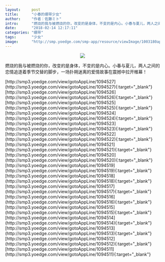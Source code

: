 ```yaml
---
layout:     post
title:      "小春的绷带少女"
author:     "作者：佐藤ミト"
intro:      "燃烧的我与被燃烧的你，改变的是身体，不变的是内心。小春与夏儿，两人之间的恋情追逐着季节交替的脚步，一场扑朔迷离的爱情故事在震撼中拉开帷幕！"
date:       "2018-02-14 12:17:11"
categories: "绷带"
tags:       "少女"
image:      "http://smp.yoedge.com/smp-app/resource/viewImage/1003180appline.png"
---
```

<div style="text-align: center">
<p><img src="http://smp.yoedge.com/smp-app/resource/viewImage/1003180appline.png"/></p>
</div>
<p class="post-meta">
<span>燃烧的我与被燃烧的你，改变的是身体，不变的是内心。小春与夏儿，两人之间的恋情追逐着季节交替的脚步，一场扑朔迷离的爱情故事在震撼中拉开帷幕！</span>
</p>
[http://smp3.yoedge.com/view/gotoAppLine/1094527](http://smp3.yoedge.com/view/gotoAppLine/1094527){:target="_blank"}
[http://smp3.yoedge.com/view/gotoAppLine/1094526](http://smp3.yoedge.com/view/gotoAppLine/1094526){:target="_blank"}
[http://smp3.yoedge.com/view/gotoAppLine/1094525](http://smp3.yoedge.com/view/gotoAppLine/1094525){:target="_blank"}
[http://smp3.yoedge.com/view/gotoAppLine/1094524](http://smp3.yoedge.com/view/gotoAppLine/1094524){:target="_blank"}
[http://smp3.yoedge.com/view/gotoAppLine/1094523](http://smp3.yoedge.com/view/gotoAppLine/1094523){:target="_blank"}
[http://smp3.yoedge.com/view/gotoAppLine/1094522](http://smp3.yoedge.com/view/gotoAppLine/1094522){:target="_blank"}
[http://smp3.yoedge.com/view/gotoAppLine/1094521](http://smp3.yoedge.com/view/gotoAppLine/1094521){:target="_blank"}
[http://smp3.yoedge.com/view/gotoAppLine/1094520](http://smp3.yoedge.com/view/gotoAppLine/1094520){:target="_blank"}
[http://smp3.yoedge.com/view/gotoAppLine/1094519](http://smp3.yoedge.com/view/gotoAppLine/1094519){:target="_blank"}
[http://smp3.yoedge.com/view/gotoAppLine/1094518](http://smp3.yoedge.com/view/gotoAppLine/1094518){:target="_blank"}
[http://smp3.yoedge.com/view/gotoAppLine/1094517](http://smp3.yoedge.com/view/gotoAppLine/1094517){:target="_blank"}
[http://smp3.yoedge.com/view/gotoAppLine/1094516](http://smp3.yoedge.com/view/gotoAppLine/1094516){:target="_blank"}
[http://smp3.yoedge.com/view/gotoAppLine/1094515](http://smp3.yoedge.com/view/gotoAppLine/1094515){:target="_blank"}
[http://smp3.yoedge.com/view/gotoAppLine/1094514](http://smp3.yoedge.com/view/gotoAppLine/1094514){:target="_blank"}
[http://smp3.yoedge.com/view/gotoAppLine/1094513](http://smp3.yoedge.com/view/gotoAppLine/1094513){:target="_blank"}
[http://smp3.yoedge.com/view/gotoAppLine/1094512](http://smp3.yoedge.com/view/gotoAppLine/1094512){:target="_blank"}
[http://smp3.yoedge.com/view/gotoAppLine/1094511](http://smp3.yoedge.com/view/gotoAppLine/1094511){:target="_blank"}


